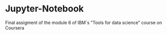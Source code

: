 # Jupyter-Notebook
Final assigment of the module 6 of IBM´s "Tools for data science" course on Coursera
